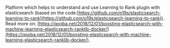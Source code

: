 Platform which helps to understand and use Learning to Rank plugin with elasticsearch (based on the code:[https://github.com/o19s/elasticsearch-learning-to-rank](https://github.com/o19s/elasticsearch-learning-to-rank)) . Read more on: [https://qooba.net/2018/12/01/boosting-elasticsearch-with-machine-learning-elasticsearch-ranklib-docker/](https://qooba.net/2018/12/01/boosting-elasticsearch-with-machine-learning-elasticsearch-ranklib-docker/).
